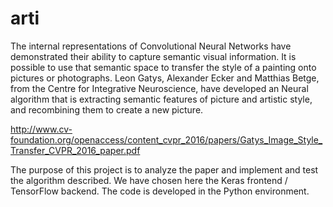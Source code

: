 # arti

The internal representations of Convolutional Neural Networks have demonstrated their ability to capture semantic visual information. 
It is possible to use that semantic space to transfer the style of a painting onto pictures or photographs.
Leon Gatys, Alexander Ecker and Matthias Betge, from the Centre for Integrative Neuroscience, have developed an Neural algorithm 
that is extracting semantic features of picture and artistic style, and recombining them to create a new picture.

http://www.cv-foundation.org/openaccess/content_cvpr_2016/papers/Gatys_Image_Style_Transfer_CVPR_2016_paper.pdf

The purpose of this project is to analyze the paper and implement and test the algorithm described.
We have chosen here the Keras frontend / TensorFlow backend. The code is developed in the Python environment.
